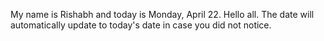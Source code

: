 My name is Rishabh and today is Monday, April 22. Hello all. The date will automatically update to today's date in case you did not notice.
